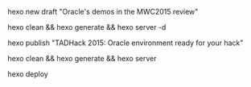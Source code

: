 hexo new draft "Oracle's demos in the MWC2015 review"

hexo clean && hexo generate && hexo server -d

hexo publish "TADHack 2015: Oracle environment ready for your hack"

hexo clean && hexo generate && hexo server

hexo deploy
